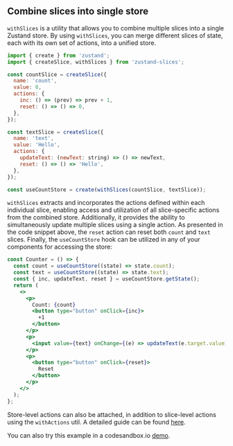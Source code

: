 ## Combine slices into single store

`withSlices` is a utility that allows you to combine multiple slices into a single Zustand store. By using `withSlices`, you can merge different slices of state, each with its own set of actions, into a unified store.

```jsx
import { create } from 'zustand';
import { createSlice, withSlices } from 'zustand-slices';

const countSlice = createSlice({
  name: 'count',
  value: 0,
  actions: {
    inc: () => (prev) => prev + 1,
    reset: () => () => 0,
  },
});

const textSlice = createSlice({
  name: 'text',
  value: 'Hello',
  actions: {
    updateText: (newText: string) => () => newText,
    reset: () => () => 'Hello',
  },
});

const useCountStore = create(withSlices(countSlice, textSlice));
```

`withSlices` extracts and incorporates the actions defined within each individual slice, enabling access and utilization of all slice-specific actions from the combined store. Additionally, it provides the ability to simultaneously update multiple slices using a single action. As presented in the code snippet above, the `reset` action can reset both `count` and `text` slices. Finally, the `useCountStore` hook can be utilized in any of your components for accessing the store:

```jsx
const Counter = () => {
  const count = useCountStore((state) => state.count);
  const text = useCountStore((state) => state.text);
  const { inc, updateText, reset } = useCountStore.getState();
  return (
    <>
      <p>
        Count: {count}
        <button type="button" onClick={inc}>
          +1
        </button>
      </p>
      <p>
        <input value={text} onChange={(e) => updateText(e.target.value)} />
      </p>
      <p>
        <button type="button" onClick={reset}>
          Reset
        </button>
      </p>
    </>
  );
};
```

Store-level actions can also be attached, in addition to slice-level actions using the `withActions` util. A detailed guide can be found [here](../guides/attaching-store-level-actions.md).

You can also try this example in a codesandbox.io [demo](https://codesandbox.io/s/github/zustandjs/zustand-slices/tree/main/examples/01_counter).
